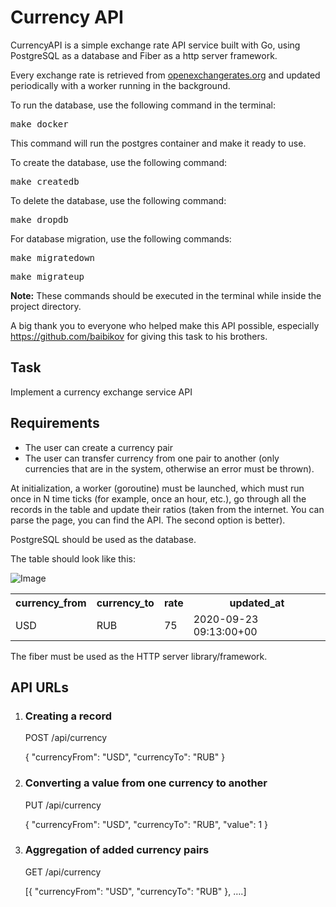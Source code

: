<!DOCTYPE html>
<html>

<head>
  <title>Currency API Guide</title>
</head>
<body>
  <h1>Currency API</h1>

  <p>CurrencyAPI is a simple exchange rate API service built with Go, using PostgreSQL as a database and Fiber as a http server framework. </p>
<p>Every exchange rate is retrieved from <a href="https://openexchangerates.org/">openexchangerates.org</a> and updated periodically with a worker running in the background. </p>
<p>To run the database, use the following command in the terminal:</p>
		<pre>make docker</pre>
		<p>This command will run the postgres container and make it ready to use.</p>
		<p>To create the database, use the following command:</p>
		<pre>make createdb</pre>
		<p>To delete the database, use the following command:</p>
		<pre>make dropdb</pre>
		<p>For database migration, use the following commands:</p>
		<pre>make migratedown</pre>
		<pre>make migrateup</pre>
		<div class="note">
			<p><strong>Note:</strong> These commands should be executed in the terminal while inside the project directory.</p>
		</div>
		<p>A big thank you to everyone who helped make this API possible, especially <a href="https://github.com/baibikov">https://github.com/baibikov</a> for giving this task to his brothers.</p>
<h4>
  <h2>Task</h2>
  <p>Implement a currency exchange service API</p>

<h2>Requirements</h2>
  <ul>
    <li>The user can create a currency pair</li>
    <li>The user can transfer currency from one pair to another (only currencies that are in the system, otherwise an error must be thrown).</li>
  </ul>

  <p></p>
  <p>At initialization, a worker (goroutine) must be launched, which must run once in N time ticks (for example, once an hour, etc.), go through all the records in the table and update their ratios (taken from the internet. You can parse the page, you can find the API. The second option is better).</p>
  <p>PostgreSQL should be used as the database.</p>
  <p>The table should look like this:</p>
  <img src="https://user-images.githubusercontent.com/80615643/216640477-76b2f241-244f-4330-bea8-7d501d62ab9a.png" alt="Image">


  <table>
    <tr>
      <th>currency_from</th>
      <th>currency_to</th>
      <th>rate</th>
      <th>updated_at</th>
    </tr>
    <tr>
      <td>USD</td>
      <td>RUB</td>
      <td>75</td>
      <td>2020-09-23 09:13:00+00</td>
    </tr>
  </table>
  <p>The fiber must be used as the HTTP server library/framework.</p>
  <h2>API URLs</h2>
  <ol>
    <li>
      <h3>Creating a record</h3>
      <p>POST /api/currency</p>
      <p>{ "currencyFrom": "USD", "currencyTo": "RUB" }</p>
    </li>
    <li>
      <h3>Converting a value from one currency to another</h3>
      <p>PUT /api/currency</p>
      <p>{ "currencyFrom": "USD", "currencyTo": "RUB", "value": 1 }</p>
    </li>
    <li>
      <h3>Aggregation of added currency pairs</h3>
      <p>GET /api/currency</p>
      <p>[{ "currencyFrom": "USD", "currencyTo": "RUB" }, ….]</p>
    </li>
  </ol></h4>
    
</body>
</html>
